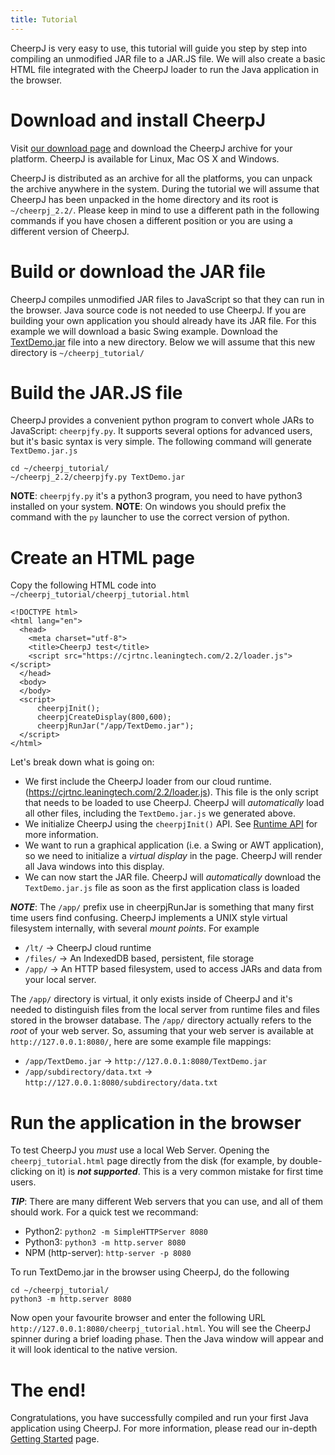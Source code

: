 ```yaml
---
title: Tutorial
---
```


CheerpJ is very easy to use, this tutorial will guide you step by step into compiling an unmodified JAR file to a JAR.JS file. We will also create a basic HTML file integrated with the CheerpJ loader to run the Java application in the browser.

# Download and install CheerpJ

Visit [our download page](https://leaningtech.com/download-cheerpj/) and download the CheerpJ archive for your platform. CheerpJ is available for Linux, Mac OS X and Windows.

CheerpJ is distributed as an archive for all the platforms, you can unpack the archive anywhere in the system. During the tutorial we will assume that CheerpJ has been unpacked in the home directory and its root is ```~/cheerpj_2.2/```. Please keep in mind to use a different path in the following commands if you have chosen a different position or you are using a different version of CheerpJ.

# Build or download the JAR file

CheerpJ compiles unmodified JAR files to JavaScript so that they can run in the browser. Java source code is not needed to use CheerpJ. If you are building your own application you should already have its JAR file. For this example we will download a basic Swing example. Download the [TextDemo.jar](https://docs.oracle.com/javase/tutorialJWS/samples/uiswing/TextDemoProject/TextDemo.jar) file into a new directory. Below we will assume that this new directory is ```~/cheerpj_tutorial/```

# Build the JAR.JS file

CheerpJ provides a convenient python program to convert whole JARs to JavaScript: ```cheerpjfy.py```. It supports several options for advanced users, but it's basic syntax is very simple. The following command will generate ```TextDemo.jar.js```

```
cd ~/cheerpj_tutorial/
~/cheerpj_2.2/cheerpjfy.py TextDemo.jar
```

**NOTE**: ```cheerpjfy.py``` it's a python3 program, you need to have python3 installed on your system.
**NOTE**: On windows you should prefix the command with the ```py``` launcher to use the correct version of python.

# Create an HTML page

Copy the following HTML code into ```~/cheerpj_tutorial/cheerpj_tutorial.html```

```
<!DOCTYPE html>
<html lang="en">
  <head>
    <meta charset="utf-8">
    <title>CheerpJ test</title>
    <script src="https://cjrtnc.leaningtech.com/2.2/loader.js"></script>
  </head>
  <body>
  </body>
  <script>
      cheerpjInit();
      cheerpjCreateDisplay(800,600);
      cheerpjRunJar("/app/TextDemo.jar"); 
  </script>
</html>
```

Let's break down what is going on:

* We first include the CheerpJ loader from our cloud runtime. (https://cjrtnc.leaningtech.com/2.2/loader.js). This file is the only script that needs to be loaded to use CheerpJ. CheerpJ will _automatically_ load all other files, including the ```TextDemo.jar.js``` we generated above.
* We initialize CheerpJ using the ```cheerpjInit()``` API. See [Runtime API](Runtime-API) for more information.
* We want to run a graphical application (i.e. a Swing or AWT application), so we need to initialize a _virtual display_ in the page. CheerpJ will render all Java windows into this display.
* We can now start the JAR file. CheerpJ will _automatically_ download the ```TextDemo.jar.js``` file as soon as the first application class is loaded

***NOTE***: The ```/app/``` prefix use in cheerpjRunJar is something that many first time users find confusing. CheerpJ implements a UNIX style virtual filesystem internally, with several _mount points_. For example

* ```/lt/``` -> CheerpJ cloud runtime
* ```/files/``` -> An IndexedDB based, persistent, file storage
* ```/app/``` -> An HTTP based filesystem, used to access JARs and data from your local server.

The ```/app/``` directory is virtual, it only exists inside of CheerpJ and it's needed to distinguish files from the local server from runtime files and files stored in the browser database. The ```/app/``` directory actually refers to the _root_ of your web server. So, assuming that your web server is available at ```http://127.0.0.1:8080/```, here are some example file mappings:

* ```/app/TextDemo.jar``` -> ```http://127.0.0.1:8080/TextDemo.jar```
* ```/app/subdirectory/data.txt``` -> ```http://127.0.0.1:8080/subdirectory/data.txt```

# Run the application in the browser

To test CheerpJ you _must_ use a local Web Server. Opening the ```cheerpj_tutorial.html``` page directly from the disk (for example, by double-clicking on it) is ***not supported***. This is a very common mistake for first time users.

***TIP***: There are many different Web servers that you can use, and all of them should work. For a quick test we recommand:

* Python2: ```python2 -m SimpleHTTPServer 8080``` 
* Python3: ```python3 -m http.server 8080```
* NPM (http-server): ```http-server -p 8080```

To run TextDemo.jar in the browser using CheerpJ, do the following

```
cd ~/cheerpj_tutorial/
python3 -m http.server 8080
```

Now open your favourite browser and enter the following URL ```http://127.0.0.1:8080/cheerpj_tutorial.html```. You will see the CheerpJ spinner during a brief loading phase. Then the Java window will appear and it will look identical to the native version.

# The end!

Congratulations, you have successfully compiled and run your first Java application using CheerpJ. For more information, please read our in-depth [Getting Started](Getting-Started) page.
